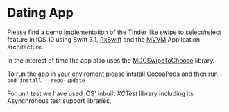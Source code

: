 # **Dating App**

Please find a demo implementation of the Tinder like swipe to select/reject feature in iOS 10 using Swift 3.1, [RxSwift](https://github.com/ReactiveX/RxSwift) and the [MVVM](https://en.wikipedia.org/wiki/Model%E2%80%93view%E2%80%93viewmodel) Application architecture. 

In the interest of time the app also uses the [MDCSwipeToChoose](https://github.com/modocache/MDCSwipeToChoose) library.

To run the app in your enviroment please intstall [CocoaPods](https://cocoapods.org/) and then run - `pod install --repo-update`

For unit test we have used iOS' inbuilt *XCTest* library including its Asynchronous test support libraries.
